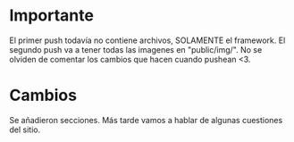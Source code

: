 # Importante

El primer push todavía no contiene archivos, SOLAMENTE el framework. El segundo push va a tener todas las imagenes en "public/img/".
No se olviden de comentar los cambios que hacen cuando pushean <3.

# Cambios

Se añadieron secciones. Más tarde vamos a hablar de algunas cuestiones del sitio.